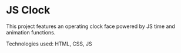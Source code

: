 # JS Clock
This project features an operating clock face powered by JS time and animation functions.
<p>Technologies used: HTML, CSS, JS </p>
